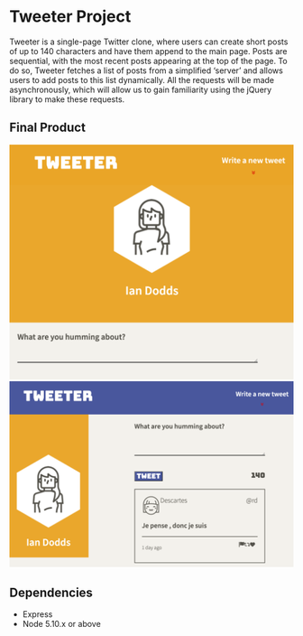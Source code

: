 # Tweeter Project

Tweeter is a single-page Twitter clone, where users can create short posts of up to 140 characters and have them append to the main page. Posts are sequential, with the most recent posts appearing at the top of the page. To do so, Tweeter fetches a list of posts from a simplified ‘server’ and allows users to add posts to this list dynamically. All the requests will be made asynchronously, which will allow us to gain familiarity using the jQuery library to make these requests.

## Final Product

!["Tweeter Mobile Screenshot"](./docs/tweeter-mobile.png)
!["Tweeter Desktop Screenshot"](./docs/tweeter-desktop.png)

## Dependencies

- Express
- Node 5.10.x or above
